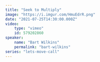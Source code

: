 ```yaml
---
title: "Seek to Multiply"
image: "https://i.imgur.com/HmuEdrR.png"
date: "2021-07-25T14:30:00.000Z"
video:
    type: "vimeo"
    id: 579202860
speaker:
    name: "Bart Wilkins"
    permalink: "bart-wilkins"
series: "lets-move-call"
---
```

